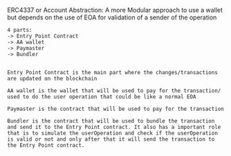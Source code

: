 ERC4337 or Account Abstraction:
    A more Modular approach to use a wallet but depends on the use of EOA for validation of a sender of the operation 

    4 parts: 
    -> Entry Point Contract 
    -> AA wallet 
    -> Paymaster 
    -> Bundler 


    Entry Point Contract is the main part where the changes/transactions are updated on the blockchain 

    AA wallet is the wallet that will be used to pay for the transaction/ used to do the user operation that could be like a normal EOA 

    Paymaster is the contract that will be used to pay for the transaction
    
    Bundler is the contract that will be used to bundle the transaction and send it to the Entry Point contract. It also has a important role that is to simulate the userOperation and check if the userOperation is valid or not and only after that it will send the transaction to the Entry Point contract.